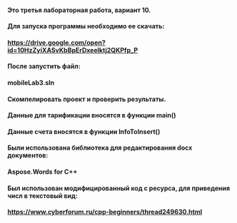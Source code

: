 #### Это третья лабораторная работа, вариант 10.
#### Для запуска программы необходимо ее скачать: 
#### https://drive.google.com/open?id=10HzZyiXASvKbBpErDxeelktj2QKPfp_P
#### После запустить файл:
#### mobileLab3.sln
#### Скомпелировать проект и проверить результаты.
#### Данные для тарификации вносятся в функции main()
#### Данные счета вносятся в функции InfoToInsert()
####
####
#### Были использована библиотека для редактирования docx документов:
#### Aspose.Words for C++
#### Был использован модифицированный код с ресурса, для приведения числ в текстовый вид:
#### https://www.cyberforum.ru/cpp-beginners/thread249630.html 
